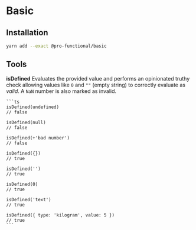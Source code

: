 # Basic

## Installation

```sh
yarn add --exact @pro-functional/basic
```

## Tools

**isDefined** Evaluates the provided value and performs an opinionated truthy
check allowing values like `0` and `""` (empty string) to correctly evaluate as
_valid_. A `NaN` number is also marked as invalid.

    ```ts
    isDefined(undefined)
    // false

    isDefined(null)
    // false

    isDefined(+'bad number')
    // false

    isDefined({})
    // true

    isDefined('')
    // true

    isDefined(0)
    // true

    isDefined('text')
    // true

    isDefined({ type: 'kilogram', value: 5 })
    // true
    ```
